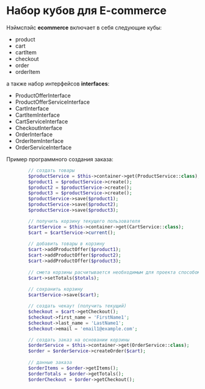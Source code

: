 # Набор кубов для E-commerce

Нэймспэйс **ecommerce** включает в себя следующие кубы:
- product
- cart
- cartItem
- checkout
- order
- orderItem

а также набор интерфейсов **interfaces**:
- ProductOfferInterface
- ProductOfferServiceInterface
- CartInterface
- CartItemInterface
- CartServiceInterface
- CheckoutInterface
- OrderInterface
- OrderItemInterface
- OrderServiceInterface

Пример программного создания заказа:
```php
        // создать товары
        $productService = $this->container->get(ProductService::class);
        $product1 = $productService->create();
        $product2 = $productService->create();
        $product3 = $productService->create();
        $productService->save($product1);
        $productService->save($product2);
        $productService->save($product3);

        // получить корзину текущего пользователя
        $cartService = $this->container->get(CartService::class);
        $cart = $cartService->current();
        
        // добавить товары в корзину
        $cart->addProductOffer($product1);
        $cart->addProductOffer($product2);
        $cart->addProductOffer($product3);
        
        // смета корзины расчитывается необходимым для проекта способом
        $cart->setTotals($totals);
        
        // сохранить корзину
        $cartService->save($cart);

        // создать чекаут (получить текущий)
        $checkout = $cart->getCheckout();
        $checkout->first_name = 'FirstName1';
        $checkout->last_name = 'LastName1';
        $checkout->email = 'email1@example.com';

        // создать заказ на основании корзины
        $orderService = $this->container->get(OrderService::class);
        $order = $orderService->createOrder($cart);
        
        // данные заказа
        $orderItems = $order->getItems();
        $orderTotals = $order->getTotals();
        $orderCheckout = $order->getCheckout();
```
